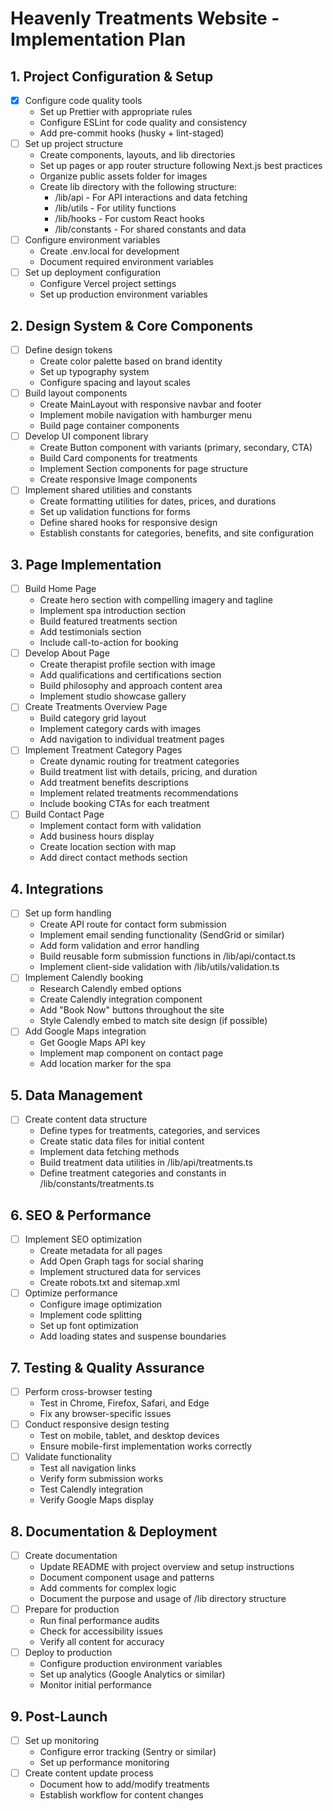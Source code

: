 # Heavenly Treatments Website - Implementation Plan

## 1. Project Configuration & Setup
- [X] Configure code quality tools
  - Set up Prettier with appropriate rules
  - Configure ESLint for code quality and consistency
  - Add pre-commit hooks (husky + lint-staged)
- [ ] Set up project structure
  - Create components, layouts, and lib directories
  - Set up pages or app router structure following Next.js best practices
  - Organize public assets folder for images
  - Create lib directory with the following structure:
    - /lib/api - For API interactions and data fetching
    - /lib/utils - For utility functions
    - /lib/hooks - For custom React hooks
    - /lib/constants - For shared constants and data
- [ ] Configure environment variables
  - Create .env.local for development
  - Document required environment variables
- [ ] Set up deployment configuration
  - Configure Vercel project settings
  - Set up production environment variables

## 2. Design System & Core Components
- [ ] Define design tokens
  - Create color palette based on brand identity
  - Set up typography system
  - Configure spacing and layout scales
- [ ] Build layout components
  - Create MainLayout with responsive navbar and footer
  - Implement mobile navigation with hamburger menu
  - Build page container components
- [ ] Develop UI component library
  - Create Button component with variants (primary, secondary, CTA)
  - Build Card components for treatments
  - Implement Section components for page structure
  - Create responsive Image components
- [ ] Implement shared utilities and constants
  - Create formatting utilities for dates, prices, and durations
  - Set up validation functions for forms
  - Define shared hooks for responsive design
  - Establish constants for categories, benefits, and site configuration

## 3. Page Implementation
- [ ] Build Home Page
  - Create hero section with compelling imagery and tagline
  - Implement spa introduction section
  - Build featured treatments section
  - Add testimonials section
  - Include call-to-action for booking
- [ ] Develop About Page
  - Create therapist profile section with image
  - Add qualifications and certifications section
  - Build philosophy and approach content area
  - Implement studio showcase gallery
- [ ] Create Treatments Overview Page
  - Build category grid layout
  - Implement category cards with images
  - Add navigation to individual treatment pages
- [ ] Implement Treatment Category Pages
  - Create dynamic routing for treatment categories
  - Build treatment list with details, pricing, and duration
  - Add treatment benefits descriptions
  - Implement related treatments recommendations
  - Include booking CTAs for each treatment
- [ ] Build Contact Page
  - Implement contact form with validation
  - Add business hours display
  - Create location section with map
  - Add direct contact methods section

## 4. Integrations
- [ ] Set up form handling
  - Create API route for contact form submission
  - Implement email sending functionality (SendGrid or similar)
  - Add form validation and error handling
  - Build reusable form submission functions in /lib/api/contact.ts
  - Implement client-side validation with /lib/utils/validation.ts
- [ ] Implement Calendly booking
  - Research Calendly embed options
  - Create Calendly integration component
  - Add "Book Now" buttons throughout the site
  - Style Calendly embed to match site design (if possible)
- [ ] Add Google Maps integration
  - Get Google Maps API key
  - Implement map component on contact page
  - Add location marker for the spa

## 5. Data Management
- [ ] Create content data structure
  - Define types for treatments, categories, and services
  - Create static data files for initial content
  - Implement data fetching methods
  - Build treatment data utilities in /lib/api/treatments.ts
  - Define treatment categories and constants in /lib/constants/treatments.ts

## 6. SEO & Performance
- [ ] Implement SEO optimization
  - Create metadata for all pages
  - Add Open Graph tags for social sharing
  - Implement structured data for services
  - Create robots.txt and sitemap.xml
- [ ] Optimize performance
  - Configure image optimization
  - Implement code splitting
  - Set up font optimization
  - Add loading states and suspense boundaries

## 7. Testing & Quality Assurance
- [ ] Perform cross-browser testing
  - Test in Chrome, Firefox, Safari, and Edge
  - Fix any browser-specific issues
- [ ] Conduct responsive design testing
  - Test on mobile, tablet, and desktop devices
  - Ensure mobile-first implementation works correctly
- [ ] Validate functionality
  - Test all navigation links
  - Verify form submission works
  - Test Calendly integration
  - Verify Google Maps display

## 8. Documentation & Deployment
- [ ] Create documentation
  - Update README with project overview and setup instructions
  - Document component usage and patterns
  - Add comments for complex logic
  - Document the purpose and usage of /lib directory structure
- [ ] Prepare for production
  - Run final performance audits
  - Check for accessibility issues
  - Verify all content for accuracy
- [ ] Deploy to production
  - Configure production environment variables
  - Set up analytics (Google Analytics or similar)
  - Monitor initial performance

## 9. Post-Launch
- [ ] Set up monitoring
  - Configure error tracking (Sentry or similar)
  - Set up performance monitoring
- [ ] Create content update process
  - Document how to add/modify treatments
  - Establish workflow for content changes 